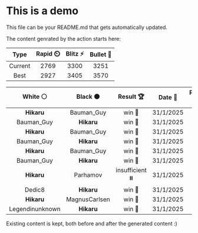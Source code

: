 # This is a demo

This file can be your README.md that gets automatically updated.

The content genrated by the action starts here:

<!--START_SECTION:chessStats-->
<!-- Automatically generated with https://github.com/Balastrong/chess-stats-action -->

| Type | Rapid ⏲️ | Blitz ⚡ | Bullet 🔫 |
|:---:|:---:|:---:|:---:|
| Current | 2769 | 3300 | 3251 |
| Best | 2927 | 3405 | 3570 |

| White ⚪ | Black ⚫ | Result 🏆 | Date 📅 | Position 🗺️ | Type 🕕 |
|:---:|:---:|:---:|:---:|:---:|:---:|
| **Hikaru** | Bauman_Guy | win 🥇 | 31/1/2025 | <a href="http://www.ee.unb.ca/cgi-bin/tervo/fen.pl?select=1R6/p5kp/b7/1P6/3p1N2/3P1n2/P4r1P/1KB5 b - - 0 49">Link</a> | Blitz |
| Bauman_Guy | **Hikaru** | win 🥇 | 31/1/2025 | <a href="http://www.ee.unb.ca/cgi-bin/tervo/fen.pl?select=r4rk1/pp1n1ppp/4p1n1/1N2b3/2P5/5N1Q/5PPP/1qB2RK1 w - - 0 19">Link</a> | Blitz |
| **Hikaru** | Bauman_Guy | win 🥇 | 31/1/2025 | <a href="http://www.ee.unb.ca/cgi-bin/tervo/fen.pl?select=4k3/R7/5PKp/3N2p1/6P1/7n/4r3/8 b - - 1 51">Link</a> | Blitz |
| Bauman_Guy | **Hikaru** | win 🥇 | 31/1/2025 | <a href="http://www.ee.unb.ca/cgi-bin/tervo/fen.pl?select=2r1kbnr/p4p2/Bp2p1pp/3pP3/qP1P1NPP/P3BN2/5P2/R2K3R w k - 1 18">Link</a> | Blitz |
| **Hikaru** | Bauman_Guy | win 🥇 | 31/1/2025 | <a href="http://www.ee.unb.ca/cgi-bin/tervo/fen.pl?select=8/8/P4kp1/5p1p/5P1r/4P3/K1R2P2/8 b - - 0 67">Link</a> | Blitz |
| Bauman_Guy | **Hikaru** | win 🥇 | 31/1/2025 | <a href="http://www.ee.unb.ca/cgi-bin/tervo/fen.pl?select=8/p7/8/8/1k4p1/R3R1P1/5P1P/6Kq w - - 18 60">Link</a> | Blitz |
| **Hikaru** | Parhamov | insufficient ⏸️ | 31/1/2025 | <a href="http://www.ee.unb.ca/cgi-bin/tervo/fen.pl?select=8/8/8/2k5/4n3/2K5/8/1B6 w - - 0 67">Link</a> | Blitz |
| Dedic8 | **Hikaru** | win 🥇 | 31/1/2025 | <a href="http://www.ee.unb.ca/cgi-bin/tervo/fen.pl?select=1k6/8/1p6/2nBp1p1/2P1N1R1/8/5r1P/K1r5 w - - 2 46">Link</a> | Blitz |
| **Hikaru** | MagnusCarlsen | win 🥇 | 31/1/2025 | <a href="http://www.ee.unb.ca/cgi-bin/tervo/fen.pl?select=2r3r1/p2n4/3kp2N/1p1p1q1b/3B4/3P4/PP2B3/QK1R2R1 b - - 4 29">Link</a> | Blitz |
| Legendinunknown | **Hikaru** | win 🥇 | 31/1/2025 | <a href="http://www.ee.unb.ca/cgi-bin/tervo/fen.pl?select=8/4k3/8/4P3/2n2P1P/6P1/1p3K2/2rR4 w - - 2 44">Link</a> | Blitz |

<!--END_SECTION:chessStats-->

Existing content is kept, both before and after the generated content :)
